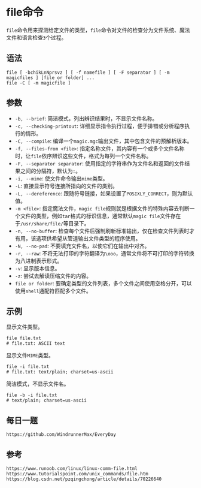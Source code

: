# file命令
`file`命令用来探测给定文件的类型，`file`命令对文件的检查分为文件系统、魔法文件和语言检查`3`个过程。

## 语法

```shell
file [ -bchikLnNprsvz ] [ -f namefile ] [ -F separator ] [ -m magicfiles ] [file or folder] ...
file -C [ -m magicfile ]
```

## 参数
* `-b, --brief`: 简洁模式，列出辨识结果时，不显示文件名称。
* `-c, --checking-printout`: 详细显示指令执行过程，便于排错或分析程序执行的情形。
* `-C, --compile`: 编译一个`magic.mgc`输出文件，其中包含文件的预解析版本。
* `-f, --files-from <file>`: 指定名称文件，其内容有一个或多个文件名称时，让`file`依序辨识这些文件，格式为每列一个文件名称。
* `-F, --separator separator`: 使用指定的字符串作为文件名和返回的文件结果之间的分隔符，默认为`:`。
* `-i, --mime`: 使文件命令输出`mime`类型。
* `-L`: 直接显示符号连接所指向的文件的类别。
* `-L, --dereference`: 跟随符号链接，如果设置了`POSIXLY_CORRECT`，则为默认值。
* `-m <file>`: 指定魔法文件，`magic file`规则就是根据文件的特殊内容去判断一个文件的类型，例如`tar`格式的标识信息，通常默认`magic file`文件存在于`/usr/share/file/`等目录下。
* `-n, --no-buffer`: 检查每个文件后强制刷新标准输出，仅在检查文件列表时才有用，该选项供希望从管道输出文件类型的程序使用。
* `-N, --no-pad`: 不要填充文件名，以使它们在输出中对齐。
* `-r, --raw`: 不将无法打印的字符翻译为`\ooo`，通常文件将不可打印的字符转换为八进制表示形式。
* `-v`: 显示版本信息。
* `-z`: 尝试去解读压缩文件的内容。
* `file or folder`: 要确定类型的文件列表，多个文件之间使用空格分开，可以使用`shell`通配符匹配多个文件。

## 示例

显示文件类型。

```shell
file file.txt
# file.txt: ASCII text
```

显示文件`MIME`类型。

```shell
file -i file.txt
# file.txt: text/plain; charset=us-ascii
```

简洁模式，不显示文件名。

```shell
file -b -i file.txt
# text/plain; charset=us-ascii
```


## 每日一题

```
https://github.com/WindrunnerMax/EveryDay
```

## 参考

```
https://www.runoob.com/linux/linux-comm-file.html
https://www.tutorialspoint.com/unix_commands/file.htm
https://blog.csdn.net/pzqingchong/article/details/70226640
```
